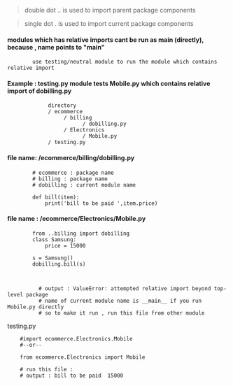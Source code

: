 > double dot .. is used to import parent package components

> single dot . is used to import current package components




#### modules which has relative imports cant be run as main (directly), because , __name__ points to "__main__"

            use testing/neutral module to run the module which contains relative import
                   
#### Example : testing.py module tests Mobile.py which contains relative import of dobilling.py


                 directory
                 / ecommerce
                      / billing
                            / dobilling.py
                      / Electronics
                            / Mobile.py                                       
                 / testing.py

#### file name: /ecommerce/billing/dobilling.py
		
            # ecommerce : package name
            # billing : package name
            # dobilling : current module name

            def bill(item):
                print('bill to be paid ',item.price)

		

#### file name :  /ecommerce/Electronics/Mobile.py


            from ..billing import dobilling
            class Samsung:
                price = 15000

            s = Samsung()
            dobilling.bill(s)



              # output : ValueError: attempted relative import beyond top-level package
              # name of current module name is __main__ if you run Mobile.py directly
              # so to make it run , run this file from other module






testing.py

        #import ecommerce.Electronics.Mobile
        #--or--
        
        from ecommerce.Electronics import Mobile

        # run this file : 
        # output : bill to be paid  15000









